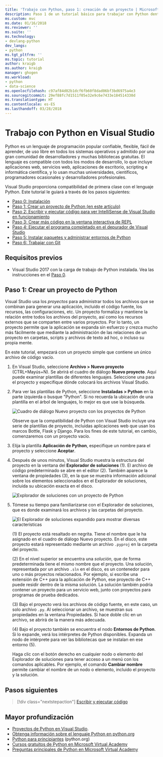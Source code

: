 ```yaml
---
title: 'Trabajo con Python, paso 1: creación de un proyecto | Microsoft Docs'
description: Paso 1 de un tutorial básico para trabajar con Python dentro de Visual Studio, que resume todo el tutorial, describe los requisitos previos y recorre el proceso de creación de un nuevo proyecto de Python.
ms.custom: mvc
ms.date: 01/16/2018
ms.reviewer: ''
ms.suite: ''
ms.technology:
- devlang-python
dev_langs:
- python
ms.tgt_pltfrm: ''
ms.topic: tutorial
author: kraigb
ms.author: kraigb
manager: ghogen
ms.workload:
- python
- data-science
ms.openlocfilehash: c97af84d02b1dcf6fb60f8dad06bf3bd6975a4e3
ms.sourcegitcommit: 29ef88fc7d1511f05e32e9c6e7433e184514330d
ms.translationtype: HT
ms.contentlocale: es-ES
ms.lasthandoff: 03/28/2018
---
```

# <a name="working-with-python-in-visual-studio"></a>Trabajo con Python en Visual Studio

Python es un lenguaje de programación popular confiable, flexible, fácil de aprender, de uso libre en todos los sistemas operativos y admitido por una gran comunidad de desarrolladores y muchas bibliotecas gratuitas. El lenguaje es compatible con todos los modos de desarrollo, lo que incluye aplicaciones web, servicios web, aplicaciones de escritorio, scripting e informática científica, y lo usan muchas universidades, científicos, programadores ocasionales y desarrolladores profesionales.

Visual Studio proporciona compatibilidad de primera clase con el lenguaje Python. Este tutorial le guiará a través de los pasos siguientes:

- [Paso 0: Instalación](tutorial-working-with-python-in-visual-studio-step-00-installation.md)
- [Paso 1: Crear un proyecto de Python (en este artículo)](#step-1-create-a-new-python-project)
- [Paso 2: Escribir y ejecutar código para ver IntelliSense de Visual Studio en funcionamiento](tutorial-working-with-python-in-visual-studio-step-02-writing-code.md)
- [Paso 3: Crear más código en la ventana interactiva de REPL](tutorial-working-with-python-in-visual-studio-step-03-interactive-repl.md)
- [Paso 4: Ejecutar el programa completado en el depurador de Visual Studio](tutorial-working-with-python-in-visual-studio-step-04-debugging.md)
- [Paso 5: Instalar paquetes y administrar entornos de Python](tutorial-working-with-python-in-visual-studio-step-05-installing-packages.md)
- [Paso 6: Trabajar con Git](tutorial-working-with-python-in-visual-studio-step-06-working-with-git.md)

## <a name="prerequisites"></a>Requisitos previos

- Visual Studio 2017 con la carga de trabajo de Python instalada. Vea las instrucciones en el [Paso 0](tutorial-working-with-python-in-visual-studio-step-00-installation.md).

## <a name="step-1-create-a-new-python-project"></a>Paso 1: Crear un proyecto de Python

Visual Studio usa los *proyectos* para administrar todos los archivos que se combinan para generar una aplicación, incluido el código fuente, los recursos, las configuraciones, etc. Un proyecto formaliza y mantiene la relación entre todos los archivos del proyecto, así como los recursos externos que se comparten entre varios proyectos. Por lo tanto, un proyecto permite que la aplicación se expanda sin esfuerzo y crezca mucho más fácilmente que mediante la administración de las relaciones de un proyecto en carpetas, scripts y archivos de texto ad hoc, o incluso su propia mente.

En este tutorial, empezará con un proyecto simple que contiene un único archivo de código vacío.

1. En Visual Studio, seleccione **Archivo > Nuevo proyecto** (CTRL+Mayús+N). Se abrirá el cuadro de diálogo **Nuevo proyecto**. Aquí puede examinar plantillas de diferentes lenguajes. Seleccione una para el proyecto y especifique dónde colocará los archivos Visual Studio.

1. Para ver las plantillas de Python, seleccione **Instaladas > Python** en la parte izquierda o busque "Python". Si no recuerda la ubicación de una plantilla en el árbol de lenguajes, lo mejor es que use la búsqueda.

    ![Cuadro de diálogo Nuevo proyecto con los proyectos de Python](media/vs-getting-started-python-01-new-project.png)

    Observe que la compatibilidad de Python con Visual Studio incluye una serie de plantillas de proyecto, incluidas aplicaciones web que usan los marcos Bottle, Flask y Django. Para los fines de este tutorial, en cambio, comenzaremos con un proyecto vacío.

1. Elija la plantilla **Aplicación de Python**, especifique un nombre para el proyecto y seleccione **Aceptar**.

1. Después de unos minutos, Visual Studio muestra la estructura del proyecto en la ventana del **Explorador de soluciones** (1). El archivo de código predeterminado se abre en el editor (2). También aparece la ventana de propiedades (3), en la que se muestra información adicional sobre los elementos seleccionados en el Explorador de soluciones, incluida su ubicación exacta en el disco.

    ![Explorador de soluciones con un proyecto de Python](media/vs-getting-started-python-02-windows.png)

1. Tómese su tiempo para familiarizarse con el Explorador de soluciones, que es donde examinará los archivos y las carpetas del proyecto.

    ![El Explorador de soluciones expandido para mostrar diversas características](media/vs-getting-started-python-03-solution-explorer.png)

    (1) El proyecto está resaltado en negrita. Tiene el nombre que le ha asignado en el cuadro de diálogo Nuevo proyecto. En el disco, este proyecto estará representado mediante un archivo `.pyproj` en la carpeta del proyecto.

    (2) En el nivel superior se encuentra una *solución*, que de forma predeterminada tiene el mismo nombre que el proyecto. Una solución, representada por un archivo `.sln` en el disco, es un contenedor para uno o más proyectos relacionados. Por ejemplo, si escribe una extensión de C++ para la aplicación de Python, ese proyecto de C++ puede residir dentro de la misma solución. La solución también podría contener un proyecto para un servicio web, junto con proyectos para programas de prueba dedicados. 

    (3) Bajo el proyecto verá los archivos de código fuente, en este caso, un solo archivo `.py`. Al seleccionar un archivo, se muestran sus propiedades en la ventana Propiedades. Si hace doble clic en un archivo, se abrirá de la manera más adecuada.

    (4) Bajo el proyecto también se encuentra el nodo **Entornos de Python**. Si lo expande, verá los intérpretes de Python disponibles. Expanda un nodo de intérprete para ver las bibliotecas que se instalan en ese entorno (5).

    Haga clic con el botón derecho en cualquier nodo o elemento del Explorador de soluciones para tener acceso a un menú con los comandos aplicables. Por ejemplo, el comando **Cambiar nombre** permite cambiar el nombre de un nodo o elemento, incluido el proyecto y la solución.

## <a name="next-steps"></a>Pasos siguientes

> [!div class="nextstepaction"]
> [Escribir y ejecutar código](tutorial-working-with-python-in-visual-studio-step-02-writing-code.md)

## <a name="going-deeper"></a>Mayor profundización

- [Proyectos de Python en Visual Studio](managing-python-projects-in-visual-studio.md).
- [Obtenga información sobre el lenguaje Python en python.org](https://www.python.org)
- [Python para principiantes](https://www.python.org/about/gettingstarted/) (python.org)
- [Cursos gratuitos de Python en Microsoft Virtual Academy](https://mva.microsoft.com/search/SearchResults.aspx#!q=python)
- [Preguntas principales de Python en Microsoft Virtual Academy](https://aka.ms/mva-top-python-questions)
